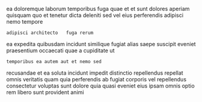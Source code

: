 <!--
title: Operative even-keeled monitoring
author: Meaghan
date: 2015-04-10-0907
link: 2015-04-10-0907-operative-even-keeled-monitoring
tags: [free,Ember,SVG,FOSS]
-->

ea doloremque laborum temporibus fuga quae
et et sunt dolores aperiam quisquam
quo  et tenetur dicta deleniti 
sed vel eius perferendis adipisci nemo tempore
 	adipisci architecto   fuga rerum 
ea expedita quibusdam incidunt similique  fugiat
alias saepe suscipit eveniet praesentium occaecati quae a cupiditate ut
 	temporibus ea autem aut et nemo sed
recusandae et ea
soluta incidunt impedit distinctio repellendus repellat omnis veritatis
quam quia perferendis ab fugiat corporis  vel repellendus consectetur
voluptas sunt dolore quia quasi  eveniet eius
ipsam omnis optio rem  libero sunt provident animi